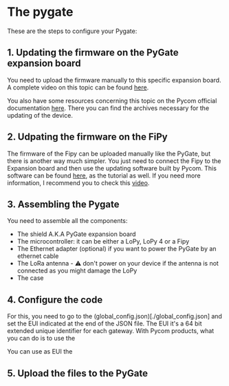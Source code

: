 # The pygate

These are the steps to configure your Pygate: 

## 1. Updating the firmware on the PyGate expansion board

You need to upload the firmware manually to this specific expansion board. A complete video on this topic can be found 
[here](https://www.youtube.com/watch?v=FkycTZvj-ss&t=615s&ab_channel=CoreElectronics).

You also have some resources concerning this topic on the Pycom official documentation [here](https://docs.pycom.io/updatefirmware/expansionboard/). There you can 
find the archives necessary for the updating of the device.

## 2. Udpating the firmware on the FiPy

The firmware of the Fipy can be uploaded manually like the PyGate, but there is another way much simpler. You just need to connect the Fipy to the Expansion board
and then use the updating software built by Pycom. This software can be found [here](https://docs.pycom.io/updatefirmware/device/), as the tutorial as well. 
If you need more information, I recommend you to check this [video](https://www.youtube.com/watch?v=TEfiMnkvyyM&t=188s&ab_channel=Pycom).

## 3. Assembling the Pygate

You need to assemble all the components:

- The shield A.K.A PyGate expansion board
- The microcontroller: it can be either a LoPy, LoPy 4 or a Fipy
- The Ethernet adapter (optional) if you want to power the PyGate by an ethernet cable
- The LoRa antenna - ⚠️ don't power on your device if the antenna is not connected as you might damage the LoPy
- The case

## 4. Configure the code

For this, you need to go to the (global_config.json)[./global_config.json] and set the EUI indicated at the end of the JSON file. The EUI it's a 64 bit extended unique identifier for each gateway. With Pycom products, what you can do is to use the 

You can use as EUI the 

## 5. Upload the files to the PyGate
